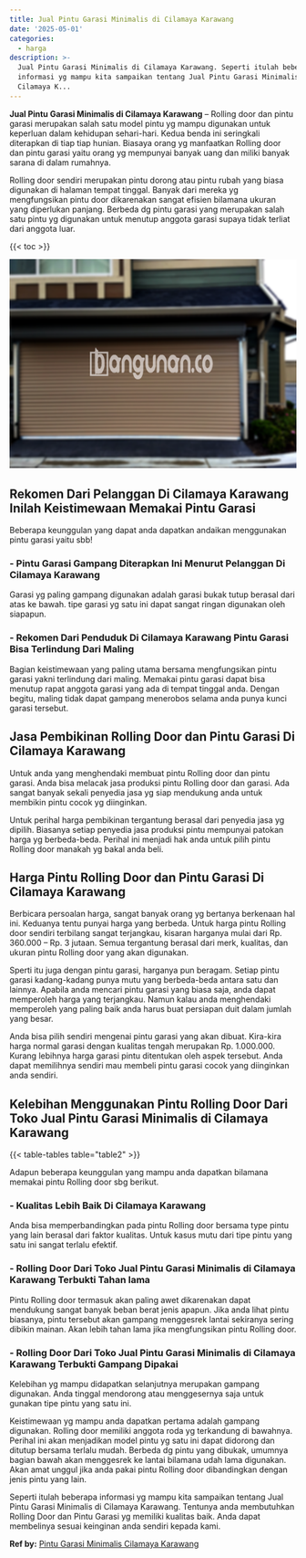 ```yaml
---
title: Jual Pintu Garasi Minimalis di Cilamaya Karawang
date: '2025-05-01'
categories:
  - harga
description: >-
  Jual Pintu Garasi Minimalis di Cilamaya Karawang. Seperti itulah beberapa
  informasi yg mampu kita sampaikan tentang Jual Pintu Garasi Minimalis di
  Cilamaya K...
---
```


**Jual Pintu Garasi Minimalis di Cilamaya Karawang** – Rolling door dan pintu garasi merupakan salah satu model pintu yg mampu digunakan untuk keperluan dalam kehidupan sehari-hari. Kedua benda ini seringkali diterapkan di tiap tiap hunian. Biasaya orang yg manfaatkan Rolling door dan pintu garasi yaitu orang yg mempunyai banyak uang dan miliki banyak sarana di dalam rumahnya.

Rolling door sendiri merupakan pintu dorong atau pintu rubah yang biasa digunakan di halaman tempat tinggal. Banyak dari mereka yg mengfungsikan pintu door dikarenakan sangat efisien bilamana ukuran yang diperlukan panjang. Berbeda dg pintu garasi yang merupakan salah satu pintu yg digunakan untuk menutup anggota garasi supaya tidak terliat dari anggota luar.

{{< toc >}}

![Jual Pintu Garasi Minimalis di Cilamaya Karawang](/images/pintu-garasi-50.png)

## Rekomen Dari Pelanggan Di Cilamaya Karawang Inilah Keistimewaan Memakai Pintu Garasi

Beberapa keunggulan yang dapat anda dapatkan andaikan menggunakan pintu garasi yaitu sbb!

### \- Pintu Garasi Gampang Diterapkan Ini Menurut Pelanggan Di Cilamaya Karawang

Garasi yg paling gampang digunakan adalah garasi bukak tutup berasal dari atas ke bawah. tipe garasi yg satu ini dapat sangat ringan digunakan oleh siapapun.

### \- Rekomen Dari Penduduk Di Cilamaya Karawang Pintu Garasi Bisa Terlindung Dari Maling

Bagian keistimewaan yang paling utama bersama mengfungsikan pintu garasi yakni terlindung dari maling. Memakai pintu garasi dapat bisa menutup rapat anggota garasi yang ada di tempat tinggal anda. Dengan begitu, maling tidak dapat gampang menerobos selama anda punya kunci garasi tersebut.

## Jasa Pembikinan Rolling Door dan Pintu Garasi Di Cilamaya Karawang

Untuk anda yang menghendaki membuat pintu Rolling door dan pintu garasi. Anda bisa melacak jasa produksi pintu Rolling door dan garasi. Ada sangat banyak sekali penyedia jasa yg siap mendukung anda untuk membikin pintu cocok yg diinginkan.

Untuk perihal harga pembikinan tergantung berasal dari penyedia jasa yg dipilih. Biasanya setiap penyedia jasa produksi pintu mempunyai patokan harga yg berbeda-beda. Perihal ini menjadi hak anda untuk pilih pintu Rolling door manakah yg bakal anda beli.

## Harga Pintu Rolling Door dan Pintu Garasi Di Cilamaya Karawang

Berbicara persoalan harga, sangat banyak orang yg bertanya berkenaan hal ini. Keduanya tentu punyai harga yang berbeda. Untuk harga pintu Rolling door sendiri terbilang sangat terjangkau, kisaran harganya mulai dari Rp. 360.000 – Rp. 3 jutaan. Semua tergantung berasal dari merk, kualitas, dan ukuran pintu Rolling door yang akan digunakan.

Sperti itu juga dengan pintu garasi, harganya pun beragam. Setiap pintu garasi kadang-kadang punya mutu yang berbeda-beda antara satu dan lainnya. Apabila anda mencari pintu garasi yang biasa saja, anda dapat memperoleh harga yang terjangkau. Namun kalau anda menghendaki memperoleh yang paling baik anda harus buat persiapan duit dalam jumlah yang besar.

Anda bisa pilih sendiri mengenai pintu garasi yang akan dibuat. Kira-kira harga normal garasi dengan kualitas tengah merupakan Rp. 1.000.000. Kurang lebihnya harga garasi pintu ditentukan oleh aspek tersebut. Anda dapat memilihnya sendiri mau membeli pintu garasi cocok yang diinginkan anda sendiri.

## Kelebihan Menggunakan Pintu Rolling Door Dari Toko Jual Pintu Garasi Minimalis di Cilamaya Karawang

{{< table-tables table="table2" >}}

Adapun beberapa keunggulan yang mampu anda dapatkan bilamana memakai pintu Rolling door sbg berikut.

### \- Kualitas Lebih Baik Di Cilamaya Karawang

Anda bisa memperbandingkan pada pintu Rolling door bersama type pintu yang lain berasal dari faktor kualitas. Untuk kasus mutu dari tipe pintu yang satu ini sangat terlalu efektif.

### \- Rolling Door Dari Toko Jual Pintu Garasi Minimalis di Cilamaya Karawang Terbukti Tahan lama

Pintu Rolling door termasuk akan paling awet dikarenakan dapat mendukung sangat banyak beban berat jenis apapun. Jika anda lihat pintu biasanya, pintu tersebut akan gampang menggesrek lantai sekiranya sering dibikin mainan. Akan lebih tahan lama jika mengfungsikan pintu Rolling door.

### \- Rolling Door Dari Toko Jual Pintu Garasi Minimalis di Cilamaya Karawang Terbukti Gampang Dipakai

Kelebihan yg mampu didapatkan selanjutnya merupakan gampang digunakan. Anda tinggal mendorong atau menggesernya saja untuk gunakan tipe pintu yang satu ini.

Keistimewaan yg mampu anda dapatkan pertama adalah gampang digunakan. Rolling door memiliki anggota roda yg terkandung di bawahnya. Perihal ini akan menjadikan model pintu yg satu ini dapat didorong dan ditutup bersama terlalu mudah. Berbeda dg pintu yang dibukak, umumnya bagian bawah akan menggesrek ke lantai bilamana udah lama digunakan. Akan amat unggul jika anda pakai pintu Rolling door dibandingkan dengan jenis pintu yang lain.

Seperti itulah beberapa informasi yg mampu kita sampaikan tentang Jual Pintu Garasi Minimalis di Cilamaya Karawang. Tentunya anda membutuhkan Rolling Door dan Pintu Garasi yg memiliki kualitas baik. Anda dapat membelinya sesuai keinginan anda sendiri kepada kami.

**Ref by:** [Pintu Garasi Minimalis Cilamaya Karawang](https://id.wikipedia.org/wiki/Pintu)
